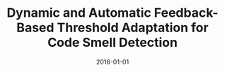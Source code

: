 ---
title: "Dynamic and Automatic Feedback-Based Threshold Adaptation for Code Smell Detection"
collection: publications
permalink: /publication/2016-01-01-Dynamic-and-Automatic-Feedback-Based-Threshold-Adaptation-for-Code-Smell-Detection
date: 2016-01-01
venue: 'IEEE Trans. Software Eng.'
paperurl: 'https://doi.org/10.1109/TSE.2015.2503740'
citation: ' Hui Liu,  Qiurong Liu,  Zhendong Niu,  Yang Liu'
---